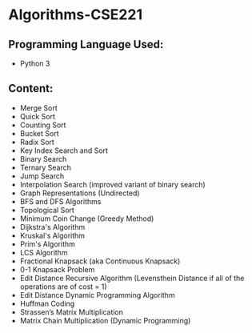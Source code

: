 # Algorithms-CSE221

## Programming Language Used:
 - Python 3

## Content:
- Merge Sort 
- Quick Sort
- Counting Sort 
- Bucket Sort
- Radix Sort
- Key Index Search and Sort
- Binary Search
- Ternary Search
- Jump Search
- Interpolation Search (improved variant of binary search)
- Graph Representations (Undirected)
- BFS and DFS Algorithms
- Topological Sort
- Minimum Coin Change (Greedy Method)
- Dijkstra's Algorithm
- Kruskal's Algorithm
- Prim's Algorithm
- LCS Algorithm
- Fractional Knapsack (aka Continuous Knapsack)
- 0-1 Knapsack Problem
- Edit Distance Recursive Algorithm (Levensthein Distance if all of the operations are of cost = 1) 
- Edit Distance Dynamic Programming Algorithm 
- Huffman Coding
- Strassen’s Matrix Multiplication
- Matrix Chain Multiplication (Dynamic Programming)
